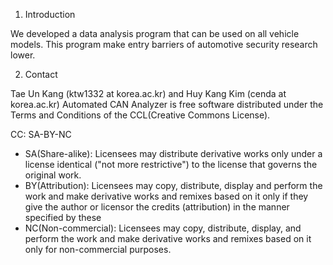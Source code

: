 1. Introduction 

We developed a data analysis program that can be used on all vehicle models. 
This program make entry barriers of automotive security research lower.


2. Contact

Tae Un Kang (ktw1332 at korea.ac.kr) and Huy Kang Kim (cenda at korea.ac.kr) 
Automated CAN Analyzer is free software distributed under the Terms and Conditions of the CCL(Creative Commons License).

CC: SA-BY-NC

- SA(Share-alike): Licensees may distribute derivative works only under a license identical ("not more restrictive") to the license that governs the original work.
- BY(Attribution): Licensees may copy, distribute, display and perform the work and make derivative works and remixes based on it only if they give the author or licensor the credits (attribution) in the manner specified by these
- NC(Non-commercial): Licensees may copy, distribute, display, and perform the work and make derivative works and remixes based on it only for non-commercial purposes.
